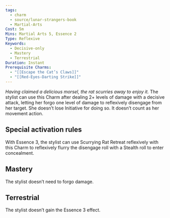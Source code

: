 ```yaml
---
tags:
  - charm
  - source/lunar-strangers-book
  - Martial-Arts
Cost: 5m
Mins: Martial Arts 5, Essence 2
Type: Reflexive
Keywords:
  - Decisive-only
  - Mastery
  - Terrestrial
Duration: Instant
Prerequisite Charms:
  - "[[Escape the Cat’s Claws]]"
  - "[[Red-Eyes-Darting Strike]]"
---
```

*Having claimed a delicious morsel, the rat scurries away to enjoy it.*
The stylist can use this Charm after dealing 2+ levels of damage with a decisive attack, letting her forgo one level of damage to reflexively disengage from her target. She doesn’t lose Initiative for doing so. It doesn’t count as her movement action.
## Special activation rules
With Essence 3, the stylist can use Scurrying Rat Retreat reflexively with this Charm to reflexively flurry the disengage roll with a Stealth roll to enter concealment.
## Mastery
The stylist doesn’t need to forgo damage.
## Terrestrial
The stylist doesn’t gain the Essence 3 effect.